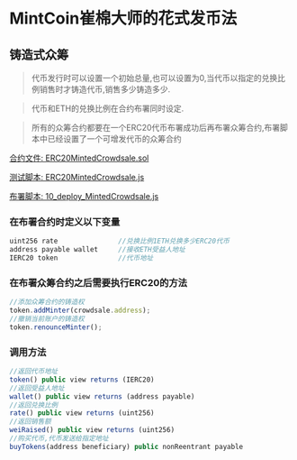 # MintCoin崔棉大师的花式发币法

## 铸造式众筹

> 代币发行时可以设置一个初始总量,也可以设置为0,当代币以指定的兑换比例销售时才铸造代币,销售多少铸造多少.

> 代币和ETH的兑换比例在合约布署同时设定.

> 所有的众筹合约都要在一个ERC20代币布署成功后再布署众筹合约,布署脚本中已经设置了一个可增发代币的众筹合约


[合约文件: ERC20MintedCrowdsale.sol](https://github.com/Fankouzu/MintCoin/blob/master/contracts/Crowdsale/MintedCrowdsale.sol)

[测试脚本: ERC20MintedCrowdsale.js](https://github.com/Fankouzu/MintCoin/blob/master/test/Crowdsale/MintedCrowdsale.js)

[布署脚本: 10_deploy_MintedCrowdsale.js](https://github.com/Fankouzu/MintCoin/blob/master/migrations/10_deploy_MintedCrowdsale.js)

### 在布署合约时定义以下变量
```javascript
uint256 rate               //兑换比例1ETH兑换多少ERC20代币
address payable wallet     //接收ETH受益人地址
IERC20 token               //代币地址
```
### 在布署众筹合约之后需要执行ERC20的方法
```javascript
//添加众筹合约的铸造权
token.addMinter(crowdsale.address);        
//撤销当前账户的铸造权
token.renounceMinter();                    
```
### 调用方法
```javascript
//返回代币地址
token() public view returns (IERC20)          
//返回受益人地址              
wallet() public view returns (address payable)              
//返回兑换比例
rate() public view returns (uint256) 
//返回销售额
weiRaised() public view returns (uint256)         
//购买代币,代币发送给指定地址          
buyTokens(address beneficiary) public nonReentrant payable           
```
